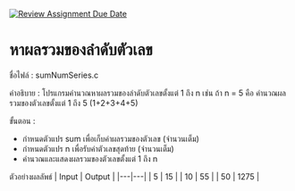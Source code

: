 [![Review Assignment Due Date](https://classroom.github.com/assets/deadline-readme-button-22041afd0340ce965d47ae6ef1cefeee28c7c493a6346c4f15d667ab976d596c.svg)](https://classroom.github.com/a/kxJhUHQ7)
# หาผลรวมของลำดับตัวเลข

ชื่อไฟล์ : sumNumSeries.c

คำอธิบาย : โปรแกรมคำนวณหาผลรวมของลำดับตัวเลขตั้งแต่ 1 ถึง n
เช่น ถ้า n = 5 คือ คำนวณผลรวมของตัวเลขตั้งแต่ 1 ถึง 5 (1+2+3+4+5)

ขั้นตอน :
- กำหนดตัวแปร sum เพื่อเก็บค่าผลรวมของตัวเลข (จำนวนเต็ม)
- กำหนดตัวแปร n เพื่อรับค่าตัวเลขสุดท้าย (จำนวนเต็ม)
- คำนวณและแสดงผลรวมของตัวเลขตั้งแต่ 1 ถึง n

ตัวอย่างผลลัพธ์
| Input | Output |
|---|---|
| 5 | 15 |
| 10 | 55 |
| 50 | 1275 |

